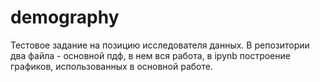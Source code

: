 # demography
Тестовое задание на позицию исследователя данных. 
В репозитории два файла - основной пдф, в нем вся работа, в ipynb построение графиков, использованных в основной работе.

